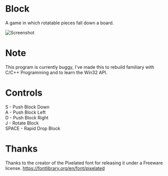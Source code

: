# Block
A game in which rotatable pieces fall down a board.

![Screenshot](https://i.imgur.com/0jOPeMT.png)

# Note
This program is currently buggy, I've made this to rebuild familiary with C/C++ Programming and to learn the Win32 API. 

# Controls
S - Push Block Down  
A - Push Block Left  
D - Push Block Right  
J - Rotate Block  
SPACE - Rapid Drop Block  

# Thanks

Thanks to the creator of the Pixelated font for releasing it under a Freeware license. https://fontlibrary.org/en/font/pixelated

